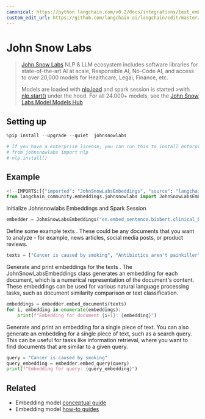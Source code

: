 ```yaml
---
canonical: https://python.langchain.com/v0.2/docs/integrations/text_embedding/johnsnowlabs_embedding/
custom_edit_url: https://github.com/langchain-ai/langchain/edit/master/docs/docs/integrations/text_embedding/johnsnowlabs_embedding.ipynb
---
```


# John Snow Labs

> [John Snow Labs](https://nlp.johnsnowlabs.com/) NLP & LLM ecosystem includes software libraries for state-of-the-art AI at scale, Responsible AI, No-Code AI, and access to over 20,000 models for Healthcare, Legal, Finance, etc.
> 
> Models are loaded with [nlp.load](https://nlp.johnsnowlabs.com/docs/en/jsl/load_api) and spark session is started >with [nlp.start()](https://nlp.johnsnowlabs.com/docs/en/jsl/start-a-sparksession) under the hood.
For all 24.000+ models, see the [John Snow Labs Model Models Hub](https://nlp.johnsnowlabs.com/models)

## Setting up

```python
%pip install --upgrade --quiet  johnsnowlabs
```

```python
# If you have a enterprise license, you can run this to install enterprise features
# from johnsnowlabs import nlp
# nlp.install()
```

## Example

```python
<!--IMPORTS:[{"imported": "JohnSnowLabsEmbeddings", "source": "langchain_community.embeddings.johnsnowlabs", "docs": "https://api.python.langchain.com/en/latest/embeddings/langchain_community.embeddings.johnsnowlabs.JohnSnowLabsEmbeddings.html", "title": "John Snow Labs"}]-->
from langchain_community.embeddings.johnsnowlabs import JohnSnowLabsEmbeddings
```

Initialize Johnsnowlabs Embeddings and Spark Session

```python
embedder = JohnSnowLabsEmbeddings("en.embed_sentence.biobert.clinical_base_cased")
```

Define some example texts . These could be any documents that you want to analyze - for example, news articles, social media posts, or product reviews.

```python
texts = ["Cancer is caused by smoking", "Antibiotics aren't painkiller"]
```

Generate and print embeddings for the texts . The JohnSnowLabsEmbeddings class generates an embedding for each document, which is a numerical representation of the document's content. These embeddings can be used for various natural language processing tasks, such as document similarity comparison or text classification.

```python
embeddings = embedder.embed_documents(texts)
for i, embedding in enumerate(embeddings):
    print(f"Embedding for document {i+1}: {embedding}")
```

Generate and print an embedding for a single piece of text. You can also generate an embedding for a single piece of text, such as a search query. This can be useful for tasks like information retrieval, where you want to find documents that are similar to a given query.

```python
query = "Cancer is caused by smoking"
query_embedding = embedder.embed_query(query)
print(f"Embedding for query: {query_embedding}")
```

## Related

- Embedding model [conceptual guide](/docs/concepts/#embedding-models)
- Embedding model [how-to guides](/docs/how_to/#embedding-models)